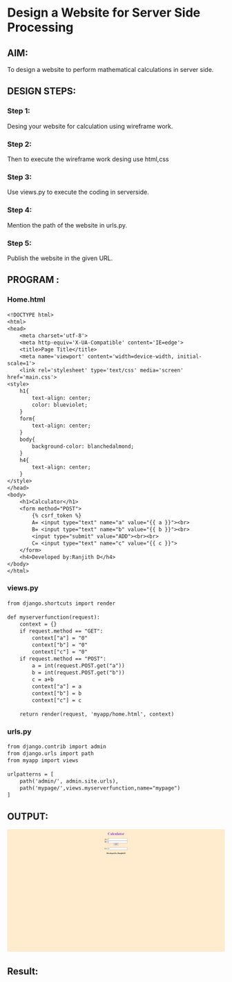 # Design a Website for Server Side Processing

## AIM:
To design a website to perform mathematical calculations in server side.

## DESIGN STEPS:

### Step 1:
Desing your website for calculation using wireframe work.

### Step 2:
Then to execute the wireframe work desing use html,css

### Step 3:
Use views.py to execute the coding in serverside.

### Step 4:
Mention the path of the website in urls.py.

### Step 5:
Publish the website in the given URL.

## PROGRAM :
### Home.html
~~~
<!DOCTYPE html>
<html>
<head>
    <meta charset='utf-8'>
    <meta http-equiv='X-UA-Compatible' content='IE=edge'>
    <title>Page Title</title>
    <meta name='viewport' content='width=device-width, initial-scale=1'>
    <link rel='stylesheet' type='text/css' media='screen' href='main.css'>
<style>
    h1{
        text-align: center;
        color: blueviolet;
    }
    form{
        text-align: center;
    }
    body{
        background-color: blanchedalmond;
    }
    h4{
        text-align: center;
    }
</style>
</head>
<body>
    <h1>Calculator</h1>
    <form method="POST">
        {% csrf_token %}
        A= <input type="text" name="a" value="{{ a }}"><br>
        B= <input type="text" name="b" value="{{ b }}"><br>
        <input type="submit" value="ADD"><br><br>
        C= <input type="text" name="c" value="{{ c }}">
    </form>
    <h4>Developed by:Ranjith D</h4>
</body>
</html>
~~~
### views.py
~~~
from django.shortcuts import render

def myserverfunction(request):
    context = {}
    if request.method == "GET":
        context["a"] = "0"
        context["b"] = "0"
        context["c"] = "0"
    if request.method == "POST":        
        a = int(request.POST.get("a"))
        b = int(request.POST.get("b"))
        c = a+b
        context["a"] = a
        context["b"] = b
        context["c"] = c

    return render(request, 'myapp/home.html', context)
~~~
### urls.py
~~~
from django.contrib import admin
from django.urls import path
from myapp import views

urlpatterns = [
    path('admin/', admin.site.urls),
    path('mypage/',views.myserverfunction,name="mypage")
]
~~~

## OUTPUT:

![output](https://github.com/RanjithD18/serversideprocessing/blob/main/Screenshot%20(95).png)


## Result:

